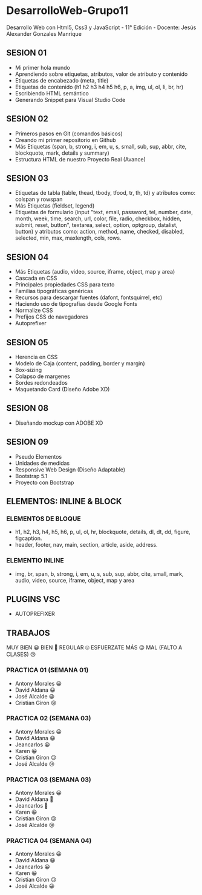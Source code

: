 # DesarrolloWeb-Grupo11

Desarrollo Web con Html5, Css3 y JavaScript - 11° Edición - Docente: Jesús Alexander Gonzales Manrique

## SESION 01

- Mi primer hola mundo
- Aprendiendo sobre etiquetas, atributos, valor de atributo y contenido
- Etiquetas de encabezado (meta, title)
- Etiquetas de contenido (h1 h2 h3 h4 h5 h6, p, a, img, ul, ol, li, br, hr)
- Escribiendo HTML semántico
- Generando Snippet para Visual Studio Code

## SESION 02

- Primeros pasos en Git (comandos básicos)
- Creando mi primer repositorio en Github
- Más Etiquetas (span, b, strong, i, em, u, s, small, sub, sup, abbr, cite, blockquote, mark, details y summary)
- Estructura HTML de nuestro Proyecto Real (Avance)

## SESION 03

- Etiquetas de tabla (table, thead, tbody, tfood, tr, th, td) y atributos como: colspan y rowspan
- Más Etiquetas (fieldset, legend)
- Etiquetas de formulario (input "text, email, password, tel, number, date, month, week, time, search, url, color, file, radio, checkbox, hidden, submit, reset, button", textarea, select, option, optgroup, datalist, button) y atributos como: action, method, name, checked, disabled, selected, min, max, maxlength, cols, rows.

## SESION 04

- Más Etiquetas (audio, video, source, iframe, object, map y area)
- Cascada en CSS
- Principales propiedades CSS para texto
- Familias tipográficas genéricas
- Recursos para descargar fuentes (dafont, fontsquirrel, etc)
- Haciendo uso de tipografias desde Google Fonts
- Normalize CSS
- Prefijos CSS de navegadores
- Autoprefixer

## SESION 05

- Herencia en CSS
- Modelo de Caja (content, padding, border y margin)
- Box-sizing
- Colapso de margenes
- Bordes redondeados
- Maquetando Card (Diseño Adobe XD)

## SESION 08

- Diseñando mockup con ADOBE XD

## SESION 09

- Pseudo Elementos
- Unidades de medidas
- Responsive Web Design (Diseño Adaptable)
- Bootstrap 5.1
- Proyecto con Bootstrap

## ELEMENTOS: INLINE & BLOCK

### ELEMENTOS DE BLOQUE

- h1, h2, h3, h4, h5, h6, p, ul, ol, hr, blockquote, details, dl, dt, dd, figure, figcaption.
- header, footer, nav, main, section, article, aside, address.

### ELEMENTIO INLINE

- img, br, span, b, strong, i, em, u, s, sub, sup, abbr, cite, small, mark, audio, video, source, iframe, object, map y area

## PLUGINS VSC

- AUTOPREFIXER

## TRABAJOS

MUY BIEN 😀
BIEN 🙂
REGULAR 🙄
ESFUERZATE MÁS 😐
MAL (FALTO A CLASES) 😢

### PRACTICA 01 (SEMANA 01)

- Antony Morales 😀
- David Aldana 😀
- José Alcalde 😀
- Cristian Giron 😢

### PRACTICA 02 (SEMANA 03)

- Antony Morales 😀
- David Aldana 😀
- Jeancarlos 😀
- Karen 😀
- Cristian Giron 😢
- José Alcalde 😢

### PRACTICA 03 (SEMANA 03)

- Antony Morales 😀
- David Aldana 🙂
- Jeancarlos 🙂
- Karen 😀
- Cristian Giron 😢
- José Alcalde 😢

### PRACTICA 04 (SEMANA 04)

- Antony Morales 😀
- David Aldana 😀
- Jeancarlos 😀
- Karen 😀
- Cristian Giron 😢
- José Alcalde 😀